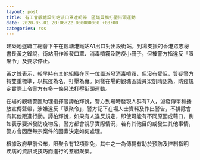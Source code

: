 ```yaml
---
layout: post
title: 有工會觀塘設街站派口罩遭喝停　區議員稱打壓街頭運動
date: 2020-05-01 20:06:22.000000000 +08:00
categories: rss
---
```


建築地盤職工總會下午在觀塘港鐵站A1出口對出設街站，到場支援的香港眾志秘書長黃之鋒說，街站用作派發口罩、消毒噴霧及防疫小冊子，但被警方指違反「限聚令」及要求停止。

黃之鋒表示，較早時有其他組織在同一位置派發消毒噴霧，但沒有受阻，質疑警方持雙重標準，以抗疫為名，打壓為實。同樣在場的觀塘區議員梁凱晴認為，防疫規定實際上令警方有多一條惡法打壓街頭運動。

在場的觀塘警區助理指揮官譚柏輝說，警方到場時發現人群有7人，派發傳單和播放宣傳聲帶，涉嫌違反「限聚令」，警方記下在場人士資料及作出警告，不排除會有其他跟進行動。譚柏輝說，如果有人違反規定，即使可能有不同原因或藉口，例如表示要派發防疫物品，警方都會視乎實際情況，若有其他目的或發生其他事情，警方會因應每宗案件的因素決定如何處理。

根據政府早前公布，限聚令有12項豁免，其中之一為傳揚有助於預防及控制指明疾病的資訊或技巧而進行的羣組聚集。
